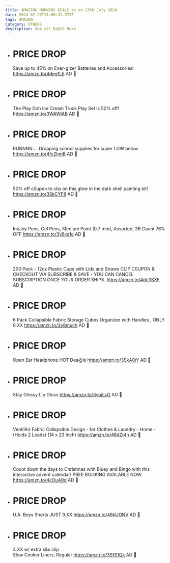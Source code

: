 ```yaml
---
title: AMAZING MORNING DEALS as on 23th July 2024
date: 2024-07-23T11:00:31.373Z
tags: AMAZON
Category: OTHERS
description: See all De@lS Here
---
```

* # PRICE DROP

  Save up to 45% on Ener-g!zer Batteries and Accessories!
  https://amzn.to/4deg1LE       AD 📌
* # PRICE DROP

  The Play Doh Ice Cream Truck Play Set is 52% off!
  https://amzn.to/3WAWiAB         AD 📌
* # PRICE DROP

  RUNNNN…. Dropping school supplies for super LOW below 
  https://amzn.to/4fc2hmB        AD 📌
* # PRICE DROP

  50% off c0upon to clip on this glow in the dark shell painting kit!
  https://amzn.to/3SkCYF8      AD 📌
* # PRICE DROP

  InkJoy Pens, Gel Pens, Medium Point (0.7 mm), Assorted, 36 Count
  76% OFF
  https://amzn.to/3y8xs1o  AD 📌
* # PRICE DROP

  200 Pack - 12oz Plastic Cups with Lids and Straws
  CL!P C0UPON & CHECKOUT VIA SUBSCRIBE & SAVE - YOU CAN CANCEL SUBSCRIPTION ONCE YOUR ORDER SHIPS.
  https://amzn.to/4dc3SXF    AD 📌
* # PRICE DROP

  6 Pack Collapsible Fabric Storage Cubes Organizer with Handles , ONLY 9.XX
  https://amzn.to/3y8much               AD 📌
* # PRICE DROP

  Open Ear Headphone HOT Dea@ls
  https://amzn.to/3SkA0jY      AD 📌
* # PRICE DROP

  Stay Glossy Lip Gloss
  https://amzn.to/3ybjLyO       AD 📌
* # PRICE DROP

  VentilAir Fabric Collapsible Design - for Clothes & Laundry - Home - (Holds 2 Loads) (14 x 23 Inch) 
  https://amzn.to/46dZt4n         AD 📌
* # PRICE DROP

  Count down the days to Christmas with Bluey and Bingo with this interactive advent calendar! PREE BOOKING AVALABLE NOW
  https://amzn.to/4cOuA9d   AD 📌
* # PRICE DROP

  U.A. Boys Shorts JUST 9.XX
  https://amzn.to/46kUONV   AD 📌
* # PRICE DROP

  4.XX w/ extra s&s clip\
  Slow Cooker Liners, Regular 
  https://amzn.to/3SfS1Qk  AD 📌